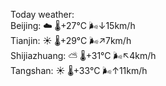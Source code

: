 Today weather:  
Beijing: ☁️   🌡️+27°C 🌬️↓15km/h  
Tianjin: ☀️   🌡️+29°C 🌬️↗7km/h  
Shijiazhuang: ⛅️  🌡️+31°C 🌬️↖4km/h  
Tangshan: ☀️   🌡️+33°C 🌬️↑11km/h  
